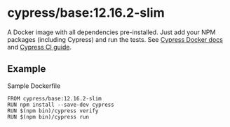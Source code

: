<!-- WARNING: this file was autogenerated by generate-base-slim-image.js -->
# cypress/base:12.16.2-slim

A Docker image with all dependencies pre-installed.
Just add your NPM packages (including Cypress) and run the tests.
See [Cypress Docker docs](https://on.cypress.io/docker) and
[Cypress CI guide](https://on.cypress.io/ci).

## Example

Sample Dockerfile

```
FROM cypress/base:12.16.2-slim
RUN npm install --save-dev cypress
RUN $(npm bin)/cypress verify
RUN $(npm bin)/cypress run
```
